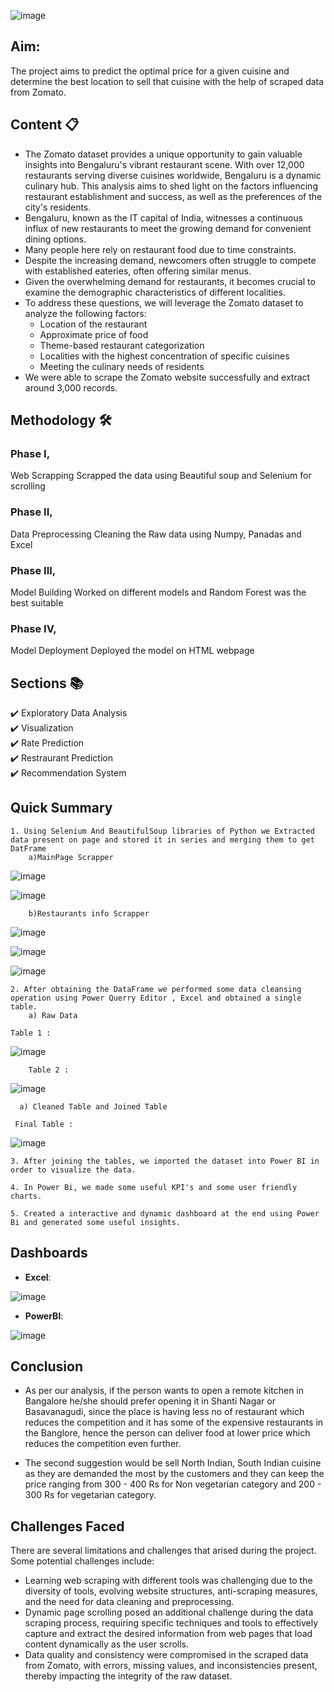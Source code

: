 ![image](https://user-images.githubusercontent.com/123991455/235980695-c5be9af5-2b50-4cc7-8577-b54ca7fd61b8.png)

## Aim:
The project aims to predict the optimal price for a given cuisine and determine the best location to sell that cuisine with the help of scraped data from Zomato.

## Content 📋
- The Zomato dataset provides a unique opportunity to gain valuable insights into Bengaluru's vibrant restaurant scene. With over 12,000 restaurants serving diverse cuisines worldwide,
  Bengaluru is a dynamic culinary hub. This analysis aims to shed light on the factors influencing restaurant establishment and success, as well as the preferences of the city's residents.
- Bengaluru, known as the IT capital of India, witnesses a continuous influx of new restaurants to meet the growing demand for convenient dining options.
- Many people here rely on restaurant food due to time constraints. 
- Despite the increasing demand, newcomers often struggle to compete with established eateries, often offering similar menus.
- Given the overwhelming demand for restaurants, it becomes crucial to examine the demographic characteristics of different localities.
- To address these questions, we will leverage the Zomato dataset to analyze the following factors:
	- Location of the restaurant
	- Approximate price of food
	- Theme-based restaurant categorization
	- Localities with the highest concentration of specific cuisines
	- Meeting the culinary needs of residents
- We were able to scrape the Zomato website successfully and extract around 3,000 records.

## Methodology 🛠️
### Phase I,
Web Scrapping 
Scrapped the data using Beautiful soup and Selenium for scrolling

### Phase II,
Data Preprocessing
Cleaning the Raw data using Numpy, Panadas  and Excel 

### Phase III,
Model Building 
Worked on different models and Random Forest was the best suitable

### Phase IV,
Model Deployment
Deployed the model on HTML webpage


## Sections 📚
✔️ Exploratory Data Analysis\
✔️ Visualization \
✔️ Rate Prediction\
✔️ Restraurant Prediction\
✔️ Recommendation System

## Quick Summary

    1. Using Selenium And BeautifulSoup libraries of Python we Extracted data present on page and stored it in series and merging them to get DatFrame
    	a)MainPage Scrapper
     
	
![image](https://github.com/SaketSuhane/Recommendation_Model_Zomato/assets/123991455/bcf3804c-4734-40e8-b303-fd905eadb7c3)


![image](https://github.com/SaketSuhane/Recommendation_Model_Zomato/assets/123991455/539d66e8-cf48-4874-a548-eddbb9e4b365)

   
    	b)Restaurants info Scrapper
     
    
![image](https://github.com/SaketSuhane/Recommendation_Model_Zomato/assets/123991455/577b3980-c832-4306-8b92-a1974549808b)


![image](https://github.com/SaketSuhane/Recommendation_Model_Zomato/assets/123991455/ce8083e6-d33f-4974-88f4-961433711cb1)


![image](https://github.com/SaketSuhane/Recommendation_Model_Zomato/assets/123991455/05620b7e-e18c-4fff-8fd4-29dfb7d3afa8)

 
    2. After obtaining the DataFrame we performed some data cleansing operation using Power Querry Editor , Excel and obtained a single table.
    	a) Raw Data 
	
	Table 1 :
 
![image](https://github.com/SaketSuhane/Recommendation_Model_Zomato/assets/123991455/8a3b450c-cc24-4d73-a731-450b2a95c910)
      
      	Table 2 :
![image](https://github.com/SaketSuhane/Recommendation_Model_Zomato/assets/123991455/e6ed4bf2-f460-472e-b808-6d78a3a5b9d6)

      a) Cleaned Table and Joined Table 
      
     Final Table :
     
![image](https://github.com/SaketSuhane/Recommendation_Model_Zomato/assets/123991455/d79eb1bf-3fa4-4f29-83d5-5dc821c799e9)

       
    3. After joining the tables, we imported the dataset into Power BI in order to visualize the data.
    
    4. In Power Bi, we made some useful KPI's and some user friendly charts.
    
    5. Created a interactive and dynamic dashboard at the end using Power Bi and generated some useful insights.


## Dashboards
- **Excel**:

![image](https://github.com/Venkatesh-Nayk/Zomato-Bangalore-Data-Analysis/assets/129421850/44865ccd-8ef1-411d-a488-92e921245ab0)

- **PowerBI**:

![image](https://github.com/Venkatesh-Nayk/Zomato-Bangalore-Data-Analysis/assets/129421850/0dc43f71-b0cc-4b47-bd76-d97e2f292e44)

## Conclusion
- As per our analysis, if the person wants to open a remote kitchen in Bangalore he/she should prefer opening it in Shanti Nagar or Basavanagudi, since the place is having less no of restaurant which reduces the competition and it has some of the expensive restaurants in the Banglore, hence the person can deliver food at lower price which reduces the competition even further.

- The second suggestion would be sell North Indian, South Indian cuisine as they are demanded the most by the customers and they can keep the price ranging from 300 - 400 Rs for Non vegetarian category and 200 - 300 Rs for vegetarian category.

## Challenges Faced

There are several limitations and challenges that arised during the project. Some potential challenges include:
   
   - Learning web scraping with different tools was challenging due to the diversity of tools, evolving website structures, anti-scraping measures, and the need for data cleaning and 
     preprocessing.
   - Dynamic page scrolling posed an additional challenge during the data scraping process, requiring specific techniques and tools to effectively capture and extract the desired 
     information from web pages that load content dynamically as the user scrolls.
   - Data quality and consistency were compromised in the scraped data from Zomato, with errors, missing values, and inconsistencies present, thereby impacting the integrity of the raw 
     dataset.




